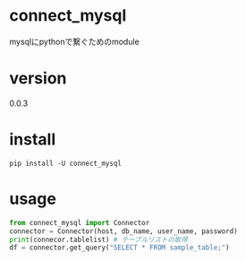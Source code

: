 # connect_mysql

mysqlにpythonで繋ぐためのmodule

# version
0.0.3

# install

```shell
pip install -U connect_mysql
```

# usage

```python
from connect_mysql import Connector
connector = Connector(host, db_name, user_name, password)
print(connecor.tablelist) # テーブルリストの取得
df = connector.get_query("SELECT * FROM sample_table;")
```